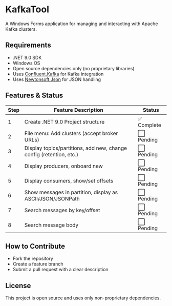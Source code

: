 # KafkaTool

A Windows Forms application for managing and interacting with Apache Kafka clusters.

## Requirements
- .NET 9.0 SDK
- Windows OS
- Open source dependencies only (no proprietary libraries)
- Uses [Confluent.Kafka](https://github.com/confluentinc/confluent-kafka-dotnet) for Kafka integration
- Uses [Newtonsoft.Json](https://www.newtonsoft.com/json) for JSON handling

## Features & Status
| Step | Feature Description                                                                 | Status      |
|------|-------------------------------------------------------------------------------------|-------------|
| 1    | Create .NET 9.0 Project structure                                                   | ✅ Complete |
| 2    | File menu: Add clusters (accept broker URLs)                                        | ⬜ Pending  |
| 3    | Display topics/partitions, add new, change config (retention, etc.)                 | ⬜ Pending  |
| 4    | Display producers, onboard new                                                      | ⬜ Pending  |
| 5    | Display consumers, show/set offsets                                                  | ⬜ Pending  |
| 6    | Show messages in partition, display as ASCII/JSON/JSONPath                          | ⬜ Pending  |
| 7    | Search messages by key/offset                                                        | ⬜ Pending  |
| 8    | Search message body                                                                 | ⬜ Pending  |

## How to Contribute
- Fork the repository
- Create a feature branch
- Submit a pull request with a clear description

## License
This project is open source and uses only non-proprietary dependencies.

